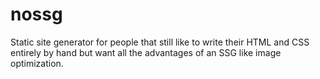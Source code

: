 # nossg
Static site generator for people that still like to write their HTML and CSS entirely by hand but want all the advantages of an SSG like image optimization.
